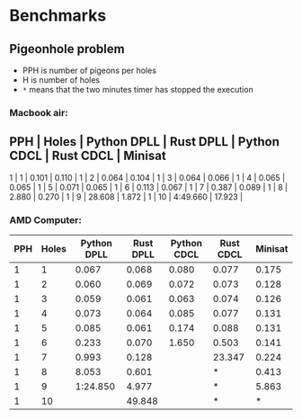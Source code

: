 # Benchmarks

## Pigeonhole problem

- PPH is number of pigeons per holes
- H is number of holes
- `*` means that the two minutes timer has stopped the execution

### Macbook air:

PPH | Holes | Python DPLL | Rust DPLL | Python CDCL | Rust CDCL | Minisat
-------------------------------------------------------------------------
  1 |     1 |       0.101 |     0.110 |
  1 |     2 |       0.064 |     0.104 |
  1 |     3 |       0.064 |     0.066 |
  1 |     4 |       0.065 |     0.065 |
  1 |     5 |       0.071 |     0.065 |
  1 |     6 |       0.113 |     0.067 |
  1 |     7 |       0.387 |     0.089 |
  1 |     8 |       2.880 |     0.270 |
  1 |     9 |      28.608 |     1.872 |
  1 |    10 |    4:49.660 |    17.923 |

### AMD Computer:

| PPH | Holes | Python DPLL | Rust DPLL | Python CDCL | Rust CDCL | Minisat |
|-----|-------|-------------|-----------|-------------|-----------|---------|
|   1 |     1 |       0.067 |     0.068 |       0.080 |     0.077 |  0.175  |
|   1 |     2 |       0.060 |     0.069 |       0.072 |     0.073 |  0.128  |
|   1 |     3 |       0.059 |     0.061 |       0.063 |     0.074 |  0.126  |
|   1 |     4 |       0.073 |     0.064 |       0.085 |     0.077 |  0.131  |
|   1 |     5 |       0.085 |     0.061 |       0.174 |     0.088 |  0.131  |
|   1 |     6 |       0.233 |     0.070 |       1.650 |     0.503 |  0.141  |
|   1 |     7 |       0.993 |     0.128 |             |    23.347 |  0.224  |
|   1 |     8 |       8.053 |     0.601 |             |         * |  0.413  |
|   1 |     9 |    1:24.850 |     4.977 |             |         * |  5.863  |
|   1 |    10 |             |    49.848 |             |         * |      *  |

